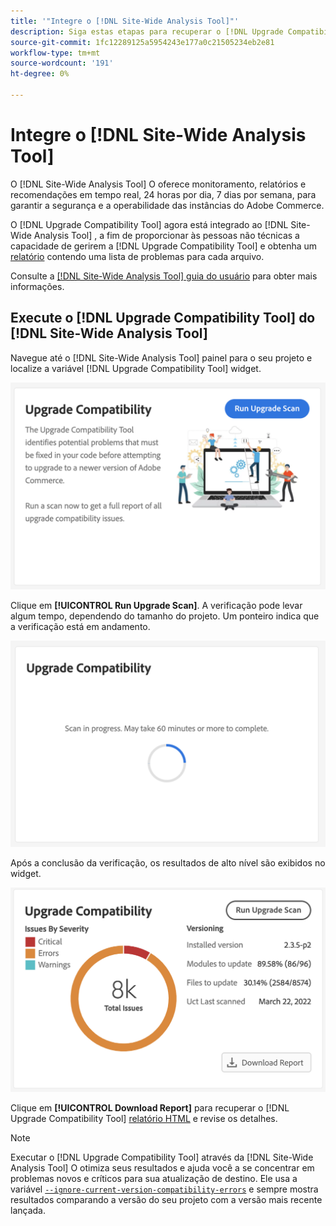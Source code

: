 ```yaml
---
title: '"Integre o [!DNL Site-Wide Analysis Tool]"'
description: Siga estas etapas para recuperar o [!DNL Upgrade Compatibility Tool] relatório do [!DNL Site-Wide Analysis Tool] painel em seu projeto do Adobe Commerce.
source-git-commit: 1fc12289125a5954243e177a0c21505234eb2e81
workflow-type: tm+mt
source-wordcount: '191'
ht-degree: 0%

---
```



# Integre o [!DNL Site-Wide Analysis Tool]

O [!DNL Site-Wide Analysis Tool] O oferece monitoramento, relatórios e recomendações em tempo real, 24 horas por dia, 7 dias por semana, para garantir a segurança e a operabilidade das instâncias do Adobe Commerce.

O [!DNL Upgrade Compatibility Tool] agora está integrado ao [!DNL Site-Wide Analysis Tool] , a fim de proporcionar às pessoas não técnicas a capacidade de gerirem a [!DNL Upgrade Compatibility Tool] e obtenha um [relatório](../upgrade-compatibility-tool/reports.md) contendo uma lista de problemas para cada arquivo.

Consulte a [[!DNL Site-Wide Analysis Tool] guia do usuário](https://docs.magento.com/user-guide/reports/site-wide-analysis-tool.html) para obter mais informações.

## Execute o [!DNL Upgrade Compatibility Tool] do [!DNL Site-Wide Analysis Tool]

Navegue até o [!DNL Site-Wide Analysis Tool] painel para o seu projeto e localize a variável [!DNL Upgrade Compatibility Tool] widget.

![Dispositivo SWAT UCT - Inicial](../../assets/upgrade-guide/uct-swat-initial.png)

Clique em **[!UICONTROL Run Upgrade Scan]**. A verificação pode levar algum tempo, dependendo do tamanho do projeto. Um ponteiro indica que a verificação está em andamento.

![Dispositivo SWAT UCT - Em progresso](../../assets/upgrade-guide/uct-swat-progress.png)

Após a conclusão da verificação, os resultados de alto nível são exibidos no widget.

![Dispositivo SWAT UCT - Resultados](../../assets/upgrade-guide/uct-swat-results.png)

Clique em **[!UICONTROL Download Report]** para recuperar o [!DNL Upgrade Compatibility Tool] [relatório HTML](../upgrade-compatibility-tool/reports.md#html-report) e revise os detalhes.


>[!NOTE]
>
> Executar o [!DNL Upgrade Compatibility Tool] através da [!DNL Site-Wide Analysis Tool] O otimiza seus resultados e ajuda você a se concentrar em problemas novos e críticos para sua atualização de destino. Ele usa a variável [`--ignore-current-version-compatibility-errors`](run.md#optimize-your-results) e sempre mostra resultados comparando a versão do seu projeto com a versão mais recente lançada.
